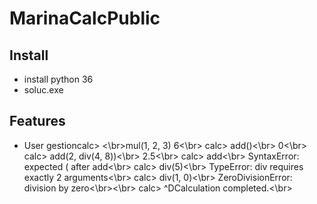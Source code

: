 # MarinaCalcPublic


## Install
* install python 36
* soluc.exe



## Features
* User gestioncalc> <\br>mul(1, 2, 3)
    6<\br>
    calc> add()<\br>
    0<\br>
    calc> add(2, div(4, 8))<\br>
    2.5<\br>
    calc> add<\br>
    SyntaxError: expected ( after add<\br>
    calc> div(5)<\br>
    TypeError: div requires exactly 2 arguments<\br>
    calc> div(1, 0)<\br>
    ZeroDivisionError: division by zero<\br><\br>
    calc> ^DCalculation completed.<\br>

